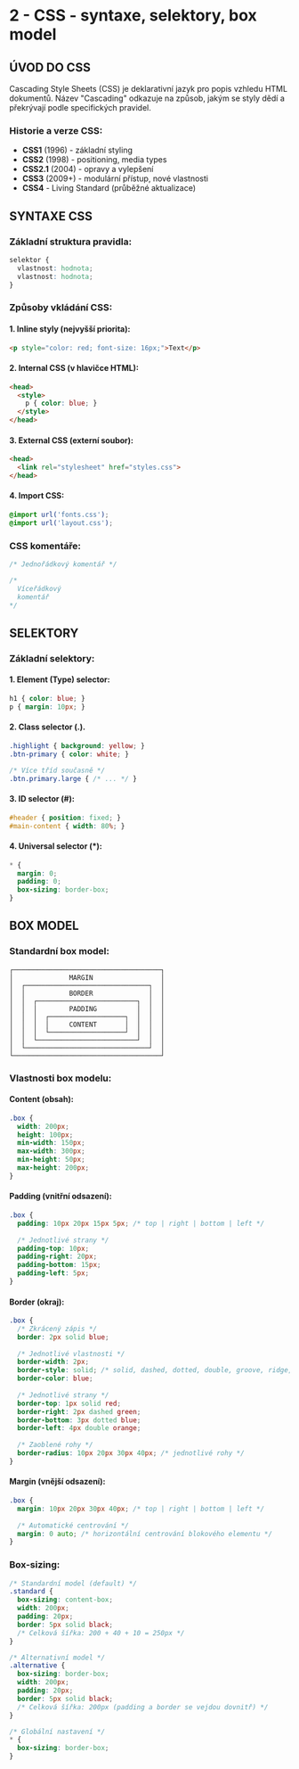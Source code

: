 # 2 - CSS - syntaxe, selektory, box model

## ÚVOD DO CSS

Cascading Style Sheets (CSS) je deklarativní jazyk pro popis vzhledu HTML dokumentů. Název "Cascading" odkazuje na způsob, jakým se styly dědí a překrývají podle specifických pravidel.

### Historie a verze CSS:
- **CSS1** (1996) - základní styling
- **CSS2** (1998) - positioning, media types
- **CSS2.1** (2004) - opravy a vylepšení
- **CSS3** (2009+) - modulární přístup, nové vlastnosti
- **CSS4** - Living Standard (průběžné aktualizace)

## SYNTAXE CSS

### Základní struktura pravidla:
```css
selektor {
  vlastnost: hodnota;
  vlastnost: hodnota;
}
```

### Způsoby vkládání CSS:

#### 1. Inline styly (nejvyšší priorita):
```html
<p style="color: red; font-size: 16px;">Text</p>
```

#### 2. Internal CSS (v hlavičce HTML):
```html
<head>
  <style>
    p { color: blue; }
  </style>
</head>
```

#### 3. External CSS (externí soubor):
```html
<head>
  <link rel="stylesheet" href="styles.css">
</head>
```

#### 4. Import CSS:
```css
@import url('fonts.css');
@import url('layout.css');
```

### CSS komentáře:
```css
/* Jednořádkový komentář */

/*
  Víceřádkový
  komentář
*/
```

## SELEKTORY

### Základní selektory:

#### 1. Element (Type) selector:
```css
h1 { color: blue; }
p { margin: 10px; }
```

#### 2. Class selector (.).
```css
.highlight { background: yellow; }
.btn-primary { color: white; }

/* Více tříd současně */
.btn.primary.large { /* ... */ }
```

#### 3. ID selector (#):
```css
#header { position: fixed; }
#main-content { width: 80%; }
```

#### 4. Universal selector (*):
```css
* {
  margin: 0;
  padding: 0;
  box-sizing: border-box;
}
```

## BOX MODEL

### Standardní box model:
```
┌─────────────────────────────────────┐
│              MARGIN                 │
│  ┌───────────────────────────────┐  │
│  │           BORDER              │  │
│  │  ┌─────────────────────────┐  │  │
│  │  │        PADDING          │  │  │
│  │  │  ┌───────────────────┐  │  │  │
│  │  │  │     CONTENT       │  │  │  │
│  │  │  └───────────────────┘  │  │  │
│  │  └─────────────────────────┘  │  │
│  └───────────────────────────────┘  │
└─────────────────────────────────────┘
```

### Vlastnosti box modelu:

#### Content (obsah):
```css
.box {
  width: 200px;
  height: 100px;
  min-width: 150px;
  max-width: 300px;
  min-height: 50px;
  max-height: 200px;
}
```

#### Padding (vnitřní odsazení):
```css
.box {
  padding: 10px 20px 15px 5px; /* top | right | bottom | left */
  
  /* Jednotlivé strany */
  padding-top: 10px;
  padding-right: 20px;
  padding-bottom: 15px;
  padding-left: 5px;
}
```

#### Border (okraj):
```css
.box {
  /* Zkrácený zápis */
  border: 2px solid blue;
  
  /* Jednotlivé vlastnosti */
  border-width: 2px;
  border-style: solid; /* solid, dashed, dotted, double, groove, ridge, inset, outset */
  border-color: blue;
  
  /* Jednotlivé strany */
  border-top: 1px solid red;
  border-right: 2px dashed green;
  border-bottom: 3px dotted blue;
  border-left: 4px double orange;
  
  /* Zaoblené rohy */
  border-radius: 10px 20px 30px 40px; /* jednotlivé rohy */
}
```

#### Margin (vnější odsazení):
```css
.box {
  margin: 10px 20px 30px 40px; /* top | right | bottom | left */
  
  /* Automatické centrování */
  margin: 0 auto; /* horizontální centrování blokového elementu */
}
```

### Box-sizing:
```css
/* Standardní model (default) */
.standard {
  box-sizing: content-box;
  width: 200px;
  padding: 20px;
  border: 5px solid black;
  /* Celková šířka: 200 + 40 + 10 = 250px */
}

/* Alternativní model */
.alternative {
  box-sizing: border-box;
  width: 200px;
  padding: 20px;
  border: 5px solid black;
  /* Celková šířka: 200px (padding a border se vejdou dovnitř) */
}

/* Globální nastavení */
* {
  box-sizing: border-box;
}
```
